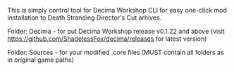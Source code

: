 This is simply control tool for Decima Workshop CLI for easy one-click mod installation to Death Stranding Director's Cut arhives.

Folder: Decima - for put Decima Workshop release v0.1.22 and above (visit https://github.com/ShadelessFox/decima/releases for latest version)

Folder: Sources - for your modified .core files (MUST contain all folders as in original game paths)
